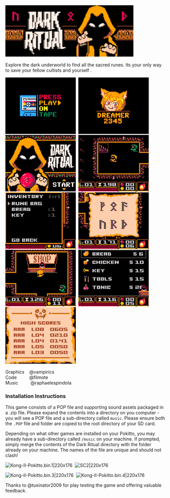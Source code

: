 <img src="/distributable/DarkRitual_POPBanner.png" data-canonical-src="/distributable/DarkRitual_POPBanner.png" width="400px"/>

Explore the dark underworld to find all the sacred runes.  Its your only way to save your fellow cultists and yourself .

<img src="/distributable/Pic1.png" data-canonical-src="/distributable/Pic1.png" />&nbsp;&nbsp;<img src="/distributable/Pic2.png" data-canonical-src="/distributable/Pic2.png" />
<img src="/distributable/Pic3.png" data-canonical-src="/distributable/Pic3.png" />&nbsp;&nbsp;<img src="/distributable/Pic4.png" data-canonical-src="/distributable/Pic4.png" />
<img src="/distributable/Pic5.png" data-canonical-src="/distributable/Pic5.png" />&nbsp;&nbsp;<img src="/distributable/Pic6.png" data-canonical-src="/distributable/Pic6.png" />
<img src="/distributable/Pic7.png" data-canonical-src="/distributable/Pic7.png" />&nbsp;&nbsp;<img src="/distributable/Pic8.png" data-canonical-src="/distributable/Pic8.png" />
<img src="/distributable/Pic9.png" data-canonical-src="/distributable/Pic9.png" />



Graphics&nbsp;&nbsp;&nbsp;&nbsp;@vampirics<br/>
Code&nbsp;&nbsp;&nbsp;&nbsp;&nbsp;&nbsp;&nbsp;&nbsp;&nbsp;&nbsp;@filmote<br/>
Music&nbsp;&nbsp;&nbsp;&nbsp;&nbsp;&nbsp;&nbsp;&nbsp;&nbsp;&nbsp;@raphaelespindola<br/>

### Installation Instructions

This game consists of a POP file and supporting sound assets packaged in a .zip file. Please expand the contents into a directory on you computer - you will see a POP file and a sub-directory called `music`. Please ensure both the `.POP` file and folder are copied to the root directory of your SD card.

Depending on what other games are installed on your Pokitto, you may already have a sub-directory called `/music` on your machine. If prompted, simply merge the contents of the Dark Ritual directory with the folder already on your machine. The names of the file are unique and should not clash!
<br/>

![Kong-II-Pokitto.bin.1|220x176](upload://nWG6oWDrQ8an7xg7NhthbyxULPw.png)&nbsp;&nbsp;![SC2|220x176](upload://mejseKFCVnMuhfO8CBTyandubnf.png) 

![Kong-II-Pokitto.bin.3|220x176](upload://ta3Z1kUaN13sQWoOTJAh6SVooLe.png)&nbsp;&nbsp;![Kong-II-Pokitto.bin.4|220x176](upload://mYwkIoV5Y1fou9xfBw4QTrEWeOx.png)

Thanks to @tuxinator2009 for play testing the game and offering valuable feedback.
